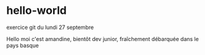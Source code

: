# hello-world
exercice git du lundi 27 septembre

Hello moi c'est amandine,
bientôt dev junior,
fraîchement débarquée dans le pays basque
